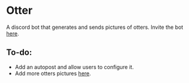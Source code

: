 # Otter
A discord bot that generates and sends pictures of otters. Invite the bot [here](https://discord.com/api/oauth2/authorize?client_id=1007346134529871974&permissions=274878024704&scope=bot%20applications.commands).

## To-do:
- Add an autopost and allow users to configure it.
- Add more otters pictures [here](https://github.com/ArhanCodes/Otter/blob/main/src/commands/otter.ts).
